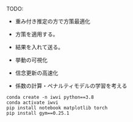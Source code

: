 TODO:
* 重み付き推定の方で方策最適化
* 方策を適用する。
* 結果を入れて送る。


* 挙動の可視化


* 信念更新の高速化
* 係数の計算・ペナルティモデルの学習を考える

```
conda create -n iwvi python==3.8
conda activate iwvi
pip install notebook matplotlib torch 
pip install gym==0.25.1
```
